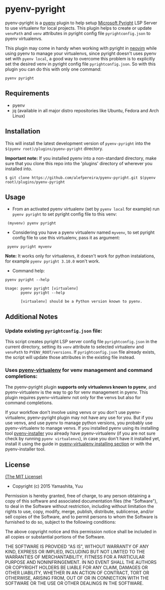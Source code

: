 # pyenv-pyright

pyenv-pyright is a [pyenv](https://github.com/pyenv/pyenv) plugin to help setup [Microsoft Pyright](https://github.com/microsoft/pyright) LSP Server to use
virtualenv for local projects. This plugin helps to create or update `venvPath` and `venv`
attributes in pyright config file `pyrightconfig.json` to pyenv virtualenvs.

This plugin may come in handy when working with pyright in [neovim](https://github.com/neovim/neovim) while using pyenv to manage
your virtualenvs, since pyright doesn't uses pyenv set with `pyenv local`, a good way to overcome
this problem is to explicitly set the desired venv in pyright config file `pyrightconfig.json`.
So with this plugin you can do this with only one command:

```
pyenv pyright
```

## Requirements

* pyenv
* jq (available in all major distro repositories like Ubuntu, Fedora and Arch Linux)

## Installation

This will install the latest development version of `pyenv-pyright` into the `$(pyenv root)/plugins/pyenv-pyright` directory.

**Important note:** If you installed pyenv into a non-standard directory, make sure that you clone this repo into the 'plugins' directory of wherever you installed into.

```
$ git clone https://github.com/alefpereira/pyenv-pyright.git $(pyenv root)/plugins/pyenv-pyright
```

## Usage

- From an activated pyenv virtualenv (set by `pyenv local`
for example) run `pyenv pyright` to set pyright config file
to this venv:

```
 (myvenv) pyenv pyright
```

- Considering you have a pyenv virtualenv named `myvenv`,
to set pyright config file to use this virtualenv,
pass it as argument:

```
 pyenv pyright myvenv
```

**Note:** It works only for virtualenvs, it doesn't work for python
instalations, for example `pyenv pyright 3.10.0` won't work.

- Command help:

```
pyenv pyright --help

Usage: pyenv pyright [virtualenv]
       pyenv pyright --help

       [virtualenv] should be a Python version known to pyenv.
```

## Additional Notes

### Update existing `pyrightconfig.json` file:

This script creates pyright LSP server config file `pyrightconfig.json`
in the current directory, setting its `venv` attribute to
selected virtualenv and `venvPath` to `PYENV_ROOT/versions`.
If `pyrightconfig.json` file already exists, the script will update those
attributes in the existing file instead.

### Uses [pyenv-virtualenv](https://github.com/pyenv/pyenv-virtualenv) for venv management and command completions:

The pyenv-pyright plugin **supports only virtualenvs known to pyenv**,
and pyenv-virtualenv is the way to go for venv management in pyenv.
This plugin requires pyenv-virtualenv not only for the venvs but also
for command completions.

If your workflow don't involve using venvs or you don't use pyenv-virtualenv,
pyenv-pyright plugin may not have any use for you. But if you use venvs,
and use pyenv to manage python versions, you probably use pyenv-virtualenv
to manage venvs. If you installed pyenv using its installing tool
[pyenv-installer](https://github.com/pyenv/pyenv-installer) you already have
pyenv-virtualenv (if you are not sure check by running `pyenv virtualenvs`),
in case you don't have it installed yet, install it using the guide in 
[pyenv-virtualenv installing section](https://github.com/pyenv/pyenv-virtualenv#installing-as-a-pyenv-plugin)
or with the pyenv-installer tool.

##  License

[(The MIT License)](LICENSE)

* Copyright (c) 2015 Yamashita, Yuu

Permission is hereby granted, free of charge, to any person obtaining
a copy of this software and associated documentation files (the
"Software"), to deal in the Software without restriction, including
without limitation the rights to use, copy, modify, merge, publish,
distribute, sublicense, and/or sell copies of the Software, and to
permit persons to whom the Software is furnished to do so, subject to
the following conditions:

The above copyright notice and this permission notice shall be
included in all copies or substantial portions of the Software.

THE SOFTWARE IS PROVIDED "AS IS", WITHOUT WARRANTY OF ANY KIND,
EXPRESS OR IMPLIED, INCLUDING BUT NOT LIMITED TO THE WARRANTIES OF
MERCHANTABILITY, FITNESS FOR A PARTICULAR PURPOSE AND
NONINFRINGEMENT. IN NO EVENT SHALL THE AUTHORS OR COPYRIGHT HOLDERS BE
LIABLE FOR ANY CLAIM, DAMAGES OR OTHER LIABILITY, WHETHER IN AN ACTION
OF CONTRACT, TORT OR OTHERWISE, ARISING FROM, OUT OF OR IN CONNECTION
WITH THE SOFTWARE OR THE USE OR OTHER DEALINGS IN THE SOFTWARE.
